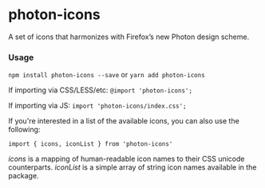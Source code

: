 # photon-icons
A set of icons that harmonizes with Firefox’s new Photon design scheme.

### Usage

`npm install photon-icons --save` or `yarn add photon-icons`

If importing via CSS/LESS/etc: `@import 'photon-icons';`

If importing via JS: `import 'photon-icons/index.css';`


If you're interested in a list of the available icons, you can also use the following:

`import { icons, iconList } from 'photon-icons'`

*icons* is a mapping of human-readable icon names to their CSS unicode counterparts.
*iconList* is a simple array of string icon names available in the package.
